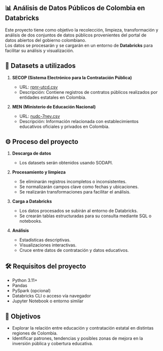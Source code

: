 ## 📊 Análisis de Datos Públicos de Colombia en Databricks

Este proyecto tiene como objetivo la recolección, limpieza, transformación y análisis de dos conjuntos de datos públicos provenientes del portal de datos abiertos del gobierno colombiano.  
Los datos se procesarán y se cargarán en un entorno de **Databricks** para facilitar su análisis y visualización.

## 📂 Datasets a utilizados

1. **SECOP (Sistema Electrónico para la Contratación Pública)**
   - URL: [rpnr-utcd.csv](https://www.datos.gov.co/resource/rpnr-utcd.csv)
   - Descripción: Contiene registros de contratos públicos realizados por entidades estatales en Colombia.

2. **MEN (Ministerio de Educación Nacional)**
   - URL: [nudc-7nev.csv](https://www.datos.gov.co/resource/nudc-7nev.csv)
   - Descripción: Información relacionada con establecimientos educativos oficiales y privados en Colombia.

## ⚙️ Proceso del proyecto

1. **Descarga de datos**
   - Los datasets serán obtenidos usando SODAPI.

2. **Procesamiento y limpieza**
   - Se eliminarán registros incompletos o inconsistentes.
   - Se normalizarán campos clave como fechas y ubicaciones.
   - Se realizarán transformaciones para facilitar el análisis.

3. **Carga a Databricks**
   - Los datos procesados se subirán al entorno de Databricks.
   - Se crearán tablas estructuradas para su consulta mediante SQL o notebooks.

4. **Análisis**
   - Estadísticas descriptivas.
   - Visualizaciones interactivas.
   - Cruce entre datos de contratación y datos educativos.

## 🛠️ Requisitos del proyecto

- Python 3.11+
- Pandas
- PySpark (opcional)
- Databricks CLI o acceso vía navegador
- Jupyter Notebook o entorno similar

## 🎯 Objetivos 

- Explorar la relación entre educación y contratación estatal en distintas regiones de Colombia.
- Identificar patrones, tendencias y posibles zonas de mejora en la inversión pública y cobertura educativa.
